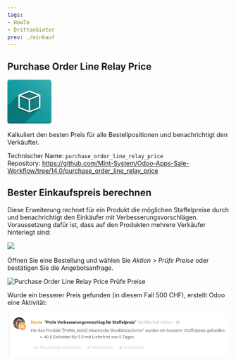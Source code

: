 ```yaml
---
tags:
- HowTo
- Drittanbieter
prev: ./einkauf
---
```

## Purchase Order Line Relay Price
![icon_oms_box](assets/icon_oms_box.png)

Kalkuliert den besten Preis für alle Bestellpositionen und benachrichtigt den Verkäufter.

Technischer Name: `purchase_order_line_relay_price`\
Repository: <https://github.com/Mint-System/Odoo-Apps-Sale-Workflow/tree/14.0/purchase_order_line_relay_price>

## Bester Einkaufspreis berechnen

Diese Erweiterung rechnet für ein Produkt die möglichen Staffelpreise durch und benachrichtigt den Einkäufer mit Verbesserungsvorschlägen. Voraussetzung dafür ist, dass auf den Produkten mehrere Verkäufer hinterlegt sind:

![](assets/Purchase%20Order%20Line%20Relay%20Price%20Verkäufer.png)

Öffnen Sie eine Bestellung und wählen Sie *Aktion > Prüfe Preise* oder bestätigen Sie die Angebotsanfrage.

![Purchase Order Line Relay Price Prüfe Preise](assets/Purchase%20Order%20Line%20Relay%20Price%20Prüfe%20Preise.gif)

Wurde ein besserer Preis gefunden (in diesem Fall 500 CHF), erstellt Odoo eine Aktivität:

![](assets/Purchase%20Order%20Line%20Relay%20Price%20Activity.png)